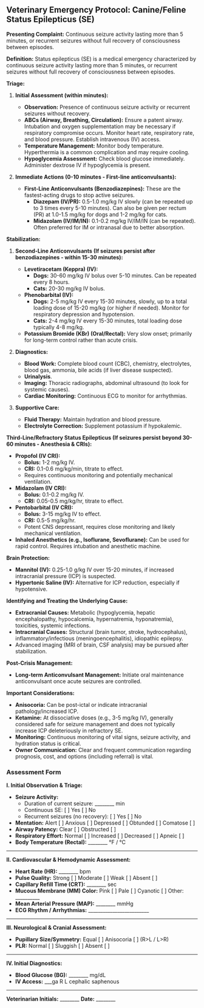 ## Veterinary Emergency Protocol: Canine/Feline Status Epilepticus (SE)

**Presenting Complaint:** Continuous seizure activity lasting more than 5 minutes, or recurrent seizures without full recovery of consciousness between episodes.

**Definition:** Status epilepticus (SE) is a medical emergency characterized by continuous seizure activity lasting more than 5 minutes, or recurrent seizures without full recovery of consciousness between episodes.

**Triage:**

1.  **Initial Assessment (within minutes):**
    * **Observation:** Presence of continuous seizure activity or recurrent seizures without recovery.
    * **ABCs (Airway, Breathing, Circulation):** Ensure a patent airway. Intubation and oxygen supplementation may be necessary if respiratory compromise occurs. Monitor heart rate, respiratory rate, and blood pressure. Establish intravenous (IV) access.
    * **Temperature Management:** Monitor body temperature. Hyperthermia is a common complication and may require cooling.
    * **Hypoglycemia Assessment:** Check blood glucose immediately. Administer dextrose IV if hypoglycemia is present.

2.  **Immediate Actions (0-10 minutes - First-line anticonvulsants):**
    * **First-Line Anticonvulsants (Benzodiazepines):** These are the fastest-acting drugs to stop active seizures.
        * **Diazepam (IV/PR):** 0.5-1.0 mg/kg IV slowly (can be repeated up to 3 times every 5-10 minutes). Can also be given per rectum (PR) at 1.0-1.5 mg/kg for dogs and 1-2 mg/kg for cats.
        * **Midazolam (IV/IM/IN):** 0.1-0.2 mg/kg IV/IM/IN (can be repeated). Often preferred for IM or intranasal due to better absorption.

**Stabilization:**

1.  **Second-Line Anticonvulsants (If seizures persist after benzodiazepines - within 15-30 minutes):**
    * **Levetiracetam (Keppra) (IV):**
        * **Dogs:** 30-60 mg/kg IV bolus over 5-10 minutes. Can be repeated every 8 hours.
        * **Cats:** 20-30 mg/kg IV bolus.
    * **Phenobarbital (IV):**
        * **Dogs:** 2-5 mg/kg IV every 15-30 minutes, slowly, up to a total loading dose of 15-20 mg/kg (or higher if needed). Monitor for respiratory depression and hypotension.
        * **Cats:** 2-4 mg/kg IV every 15-30 minutes, total loading dose typically 4-8 mg/kg.
    * **Potassium Bromide (KBr) (Oral/Rectal):** Very slow onset; primarily for long-term control rather than acute crisis.

2.  **Diagnostics:**
    * **Blood Work:** Complete blood count (CBC), chemistry, electrolytes, blood gas, ammonia, bile acids (if liver disease suspected).
    * **Urinalysis**.
    * **Imaging:** Thoracic radiographs, abdominal ultrasound (to look for systemic causes).
    * **Cardiac Monitoring:** Continuous ECG to monitor for arrhythmias.

3.  **Supportive Care:**
    * **Fluid Therapy:** Maintain hydration and blood pressure.
    * **Electrolyte Correction:** Supplement potassium if hypokalemic.

**Third-Line/Refractory Status Epilepticus (If seizures persist beyond 30-60 minutes - Anesthesia & CRIs):**

* **Propofol (IV CRI):**
    * **Bolus:** 1-2 mg/kg IV.
    * **CRI:** 0.1-0.6 mg/kg/min, titrate to effect.
    * Requires continuous monitoring and potentially mechanical ventilation.
* **Midazolam (IV CRI):**
    * **Bolus:** 0.1-0.2 mg/kg IV.
    * **CRI:** 0.05-0.5 mg/kg/hr, titrate to effect.
* **Pentobarbital (IV CRI):**
    * **Bolus:** 3-15 mg/kg IV to effect.
    * **CRI:** 0.5-5 mg/kg/hr.
    * Potent CNS depressant, requires close monitoring and likely mechanical ventilation.
* **Inhaled Anesthetics (e.g., Isoflurane, Sevoflurane):** Can be used for rapid control. Requires intubation and anesthetic machine.

**Brain Protection:**
* **Mannitol (IV):** 0.25-1.0 g/kg IV over 15-20 minutes, if increased intracranial pressure (ICP) is suspected.
* **Hypertonic Saline (IV):** Alternative for ICP reduction, especially if hypotensive.

**Identifying and Treating the Underlying Cause:**
* **Extracranial Causes:** Metabolic (hypoglycemia, hepatic encephalopathy, hypocalcemia, hypernatremia, hyponatremia), toxicities, systemic infections.
* **Intracranial Causes:** Structural (brain tumor, stroke, hydrocephalus), inflammatory/infectious (meningoencephalitis), idiopathic epilepsy.
* Advanced imaging (MRI of brain, CSF analysis) may be pursued after stabilization.

**Post-Crisis Management:**
* **Long-term Anticonvulsant Management:** Initiate oral maintenance anticonvulsant once acute seizures are controlled.

**Important Considerations:**
* **Anisocoria:** Can be post-ictal or indicate intracranial pathology/increased ICP.
* **Ketamine:** At dissociative doses (e.g., 3-5 mg/kg IV), generally considered safe for seizure management and does not typically increase ICP deleteriously in refractory SE.
* **Monitoring:** Continuous monitoring of vital signs, seizure activity, and hydration status is critical.
* **Owner Communication:** Clear and frequent communication regarding prognosis, cost, and options (including referral) is vital.

### Assessment Form

**I. Initial Observation & Triage:**

* **Seizure Activity:**
    * Duration of current seizure: ________ min
    * Continuous SE: [ ] Yes [ ] No
    * Recurrent seizures (no recovery): [ ] Yes [ ] No
* **Mentation:** Alert [ ] Anxious [ ] Depressed [ ] Obtunded [ ] Comatose [ ]
* **Airway Patency:** Clear [ ] Obstructed [ ]
* **Respiratory Effort:** Normal [ ] Increased [ ] Decreased [ ] Apneic [ ]
* **Body Temperature (Rectal):** ________ °F / °C

---

**II. Cardiovascular & Hemodynamic Assessment:**

* **Heart Rate (HR):** ________ bpm
* **Pulse Quality:** Strong [ ] Moderate [ ] Weak [ ] Absent [ ]
* **Capillary Refill Time (CRT):** ________ sec
* **Mucous Membrane (MM) Color:** Pink [ ] Pale [ ] Cyanotic [ ] Other: __________
* **Mean Arterial Pressure (MAP):** ________ mmHg
* **ECG Rhythm / Arrhythmias:** _________________________

---

**III. Neurological & Cranial Assessment:**

* **Pupillary Size/Symmetry:** Equal [ ] Anisocoria [ ] (R>L / L>R)
* **PLR:** Normal [ ] Sluggish [ ] Absent [ ]

---

**IV. Initial Diagnostics:**

* **Blood Glucose (BG):** ________ mg/dL
* **IV Access:** ___ga  R   L  cephalic   saphenous

---

**Veterinarian Initials:** ________ **Date:** ________
